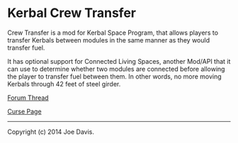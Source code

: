 Kerbal Crew Transfer
====================

Crew Transfer is a mod for Kerbal Space Program, that allows players to transfer
Kerbals between modules in the same manner as they would transfer fuel.

It has optional support for Connected Living Spaces, another Mod/API that it
can use to determine whether two modules are connected before allowing the
player to transfer fuel between them. In other words, no more moving Kerbals
through 42 feet of steel girder.

[Forum Thread](http://forum.kerbalspaceprogram.com/threads/82101-0-23-5-Kerbal-Crew-Transfer)

[Curse Page](http://www.curse.com/ksp-mods/kerbal/221046-kerbal-crew-transfer#other-downloads;t1:other-downloads)

--------------------

Copyright (c) 2014 Joe Davis.
